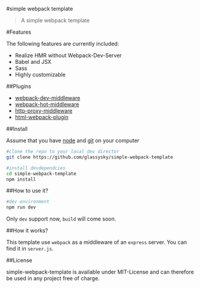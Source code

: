 #simple webpack template

> A simple webpack template

#Features

The following features are currently included:

 - Realize HMR without Webpack-Dev-Server
 - Babel and JSX
 - Sass
 - Highly customizable

##Plugins

 - [webpack-dev-middleware](https://github.com/webpack/webpack-dev-middleware)
 - [webpack-hot-middleware](https://github.com/glenjamin/webpack-hot-middleware)
 - [http-proxy-middleware](https://github.com/chimurai/http-proxy-middleware)
 - [html-webpack-plugin](https://github.com/ampedandwired/html-webpack-plugin)

##Install

 Assume that you have [node](https://nodejs.org/) and [git](https://git-scm.com/) on your computer

```bash
#clone the repo to your local dev director
git clone https://github.com/glassysky/simple-webpack-template

#install devdependcies
cd simple-webpack-template
npm install
```

##How to use it?
```bash
#dev environment
npm run dev
```
Only `dev` support now, `build` will come soon.

##How it works?

This template use `webpack` as a middleware of an `express` server.
You can find it in `server.js`.


##License

simple-webpack-template is available under MIT-License and can therefore be used in any project free of charge.

